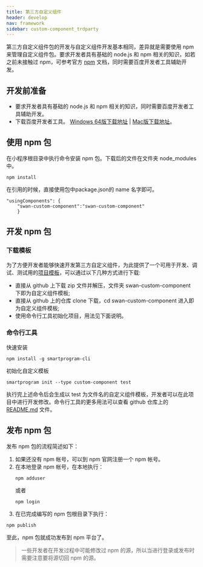 ```yaml
---
title: 第三方自定义组件
header: develop
nav: framework
sidebar: custom-component_trdparty
---
```



第三方自定义组件包的开发与自定义组件开发基本相同，差异就是需要使用 npm 来管理自定义组件包。要求开发者具有基础的 node.js 和 npm 相关的知识，如若之前未接触过 npm，可参考官方 [npm](https://docs.npmjs.com/about-npm/index.html) 文档，同时需要百度开发者工具辅助开发。

## 开发前准备

* 要求开发者具有基础的 node.js 和 npm 相关的知识，同时需要百度开发者工具辅助开发。
* 下载百度开发者工具。 [Windows 64版下载地址](http://smartprogram.baidu.com/mappconsole/api/devDownload?system=windows&type=online)  |   [Mac版下载地址](http://smartprogram.baidu.com/mappconsole/api/devDownload?system=mac&type=online)。

## 使用 npm 包

在小程序根目录中执行命令安装 npm 包。下载后的文件在文件夹 node_modules 中。

```
npm install
```
在引用的时候，直接使用包中package.json的 name 名字即可。

```
"usingComponents": {
    "swan-custom-component":"swan-custom-component"
    }
```

## 开发 npm 包

### 下载模板

为了方便开发者能够快速开发第三方自定义组件，为此提供了一个可用于开发、调试、测试用的[项目模板](https://github.com/swan-team/swan-templates/tree/master/packages/swan-custom-component)，可以通过以下几种方式进行下载:

* 直接从 github 上下载 zip 文件并解压，文件夹 swan-custom-component 下即为自定义组件模板;
* 直接从 github 上的仓库 clone 下载，cd swan-custom-component 进入即为自定义组件模板;
* 使用命令行工具初始化项目，用法见下面说明。

### 命令行工具

快速安装

```
npm install -g smartprogram-cli
```

初始化自定义模板
```
smartprogram init --type custom-component test
```

执行完上述命令后会生成以 test 为文件名的自定义组件模板，开发者可以在此项目中进行开发修改。命令行工具的更多用法可以查看 github 仓库上的 [README.md](https://github.com/swan-team/swan-templates/blob/master/packages/swan-custom-component/README.md) 文件。

## 发布 npm 包

发布 npm 包的流程简述如下：

1. 如果还没有 npm 帐号，可以到 npm 官网注册一个 npm 帐号。
2. 在本地登录 npm 帐号，在本地执行：
    ```
    npm adduser
    ```
    或者
    ```
    npm login
    ```
3. 在已完成编写的 npm 包根目录下执行：
```
npm publish
```

至此，npm 包就成功发布到 npm 平台了。

> 一些开发者在开发过程中可能修改过 npm 的源，所以当进行登录或发布时需要注意要将源切回 npm 的源。